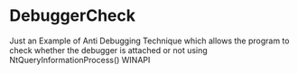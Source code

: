 # DebuggerCheck
Just an Example of Anti Debugging Technique which allows the program to check whether the debugger is attached or not using NtQueryInformationProcess() WINAPI

